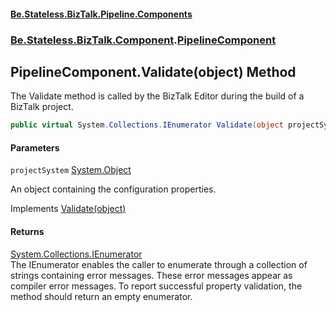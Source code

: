 #### [Be.Stateless.BizTalk.Pipeline.Components](README.md 'README')
### [Be.Stateless.BizTalk.Component](Be.Stateless.BizTalk.Component.md 'Be.Stateless.BizTalk.Component').[PipelineComponent](PipelineComponent.md 'Be.Stateless.BizTalk.Component.PipelineComponent')

## PipelineComponent.Validate(object) Method

The Validate method is called by the BizTalk Editor during the build of a BizTalk project.

```csharp
public virtual System.Collections.IEnumerator Validate(object projectSystem);
```
#### Parameters

<a name='Be.Stateless.BizTalk.Component.PipelineComponent.Validate(object).projectSystem'></a>

`projectSystem` [System.Object](https://docs.microsoft.com/en-us/dotnet/api/System.Object 'System.Object')

An object containing the configuration properties.

Implements [Validate(object)](https://docs.microsoft.com/en-us/dotnet/api/Microsoft.BizTalk.Component.Interop.IComponentUI.Validate#Microsoft_BizTalk_Component_Interop_IComponentUI_Validate_System_Object_ 'Microsoft.BizTalk.Component.Interop.IComponentUI.Validate(System.Object)')

#### Returns
[System.Collections.IEnumerator](https://docs.microsoft.com/en-us/dotnet/api/System.Collections.IEnumerator 'System.Collections.IEnumerator')  
The IEnumerator enables the caller to enumerate through a collection of strings containing error messages. These
error messages appear as compiler error messages. To report successful property validation, the method should return
an empty enumerator.